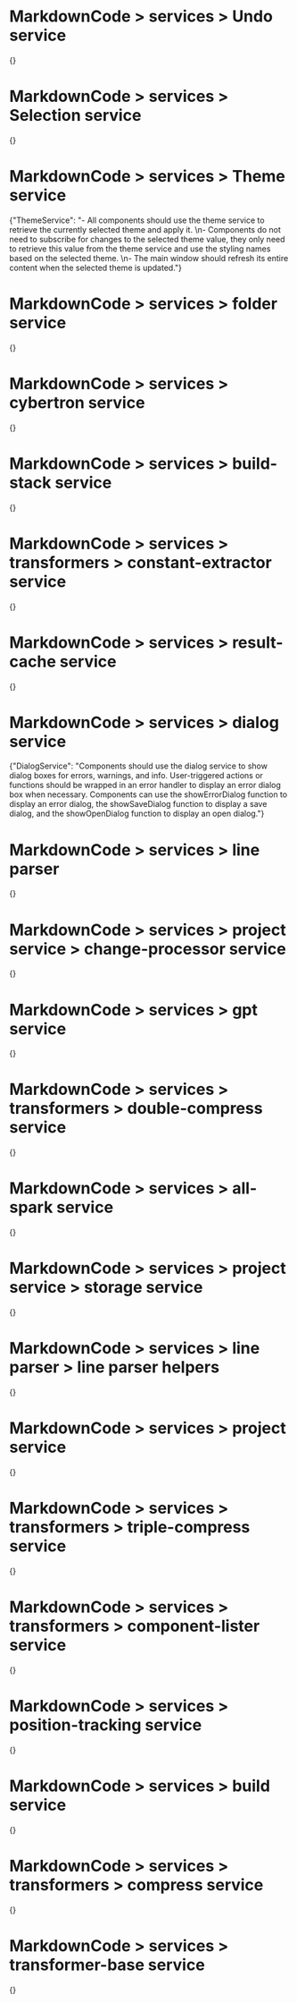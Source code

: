 # MarkdownCode > services > Undo service
{}
# MarkdownCode > services > Selection service
{}
# MarkdownCode > services > Theme service
{"ThemeService": "- All components should use the theme service to retrieve the currently selected theme and apply it. \n- Components do not need to subscribe for changes to the selected theme value, they only need to retrieve this value from the theme service and use the styling names based on the selected theme. \n- The main window should refresh its entire content when the selected theme is updated."}
# MarkdownCode > services > folder service
{}
# MarkdownCode > services > cybertron service
{}
# MarkdownCode > services > build-stack service
{}
# MarkdownCode > services > transformers > constant-extractor service
{}
# MarkdownCode > services > result-cache service
{}
# MarkdownCode > services > dialog service
{"DialogService": "Components should use the dialog service to show dialog boxes for errors, warnings, and info. User-triggered actions or functions should be wrapped in an error handler to display an error dialog box when necessary. Components can use the showErrorDialog function to display an error dialog, the showSaveDialog function to display a save dialog, and the showOpenDialog function to display an open dialog."}
# MarkdownCode > services > line parser
{}
# MarkdownCode > services > project service > change-processor service
{}
# MarkdownCode > services > gpt service
{}
# MarkdownCode > services > transformers > double-compress service
{}
# MarkdownCode > services > all-spark service
{}
# MarkdownCode > services > project service > storage service
{}
# MarkdownCode > services > line parser > line parser helpers
{}
# MarkdownCode > services > project service
{}
# MarkdownCode > services > transformers > triple-compress service
{}
# MarkdownCode > services > transformers > component-lister service
{}
# MarkdownCode > services > position-tracking service
{}
# MarkdownCode > services > build service
{}
# MarkdownCode > services > transformers > compress service
{}
# MarkdownCode > services > transformer-base service
{}
